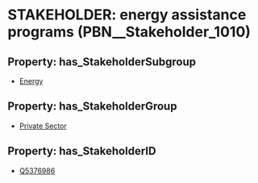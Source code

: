 # STAKEHOLDER: __energy assistance programs__ (PBN__Stakeholder_1010)

## Property: has_StakeholderSubgroup

* [Energy](PBN__StakeholderSubgroup_30)

## Property: has_StakeholderGroup

* [Private Sector](PBN__StakeholderGroup_5)

## Property: has_StakeholderID

* [Q5376986](Q5376986)

